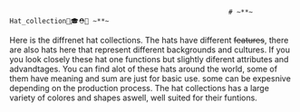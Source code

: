 
                                                          # ~**~ Hat_collection🎩🎓⛑️👒 ~**~

Here is the diffrenet hat collections. The hats have different ~~features~~, there are also hats here that represent different backgrounds and cultures. If you you look closely these hat one functions but slightly diferent attributes and advandtages. You can find alot of these hats around the world, some of them have meaning and sum are just for basic use. some can be expesnive depending on the production process. The hat collections has a large variety of colores and shapes aswell, well suited for their funtions.
